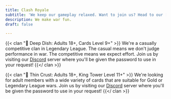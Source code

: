 ```yaml
---
title: Clash Royale
subtitle: 'We keep our gameplay relaxed. Want to join us? Head to our [Discord](https://discord.gg/clashfiles) server to get the join password!'
description: We make war fun.
draft: false

---
```

{{< clan "🥘 Deep Dish: Adults 18+, Cards Level 9+" >}} We're a casually competitive clan in Legendary League. The casual means we don't judge performance in war. The competitive means we expect effort. Join us by visiting our [Discord](https://discord.gg/clashfiles) server where you'll be given the password to use in your request! {{</ clan >}}

{{< clan "🍕 Thin Crust: Adults 18+, King Tower Level 11+" >}} We're looking for adult members with a wide variety of cards that are suitable for Gold or Legendary League wars. Join us by visiting our [Discord](https://discord.gg/clashfiles) server where you'll be given the password to use in your request! {{</ clan >}}
